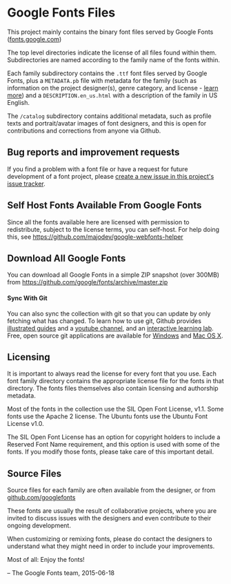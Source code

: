 # Google Fonts Files

This project mainly contains the binary font files served by Google Fonts ([fonts.google.com](https://fonts.google.com))

The top level directories indicate the license of all files found within them.
Subdirectories are named according to the family name of the fonts within. 

Each family subdirectory contains the  `.ttf` font files served by Google Fonts, plus a `METADATA.pb` file with metadata for the family (such as information on the project designer(s), genre category, and license - [learn more](https://github.com/googlefonts/gf-docs/tree/master/METADATA)) and a `DESCRIPTION.en_us.html` with a description of the family in US English.

The `/catalog` subdirectory contains additional metadata, such as profile texts and portrait/avatar images of font designers, and this is open for contributions and corrections from anyone via Github.

## Bug reports and improvement requests

If you find a problem with a font file or have a request for future development of a font project, please [create a new issue in this project's issue tracker](https://github.com/google/fonts/issues).

## Self Host Fonts Available From Google Fonts

Since all the fonts available here are licensed with permission to redistribute, subject to the license terms, you can self-host.
For help doing this, see <https://github.com/majodev/google-webfonts-helper>

## Download All Google Fonts

You can download all Google Fonts in a simple ZIP snapshot (over 300MB) from <https://github.com/google/fonts/archive/master.zip>

#### Sync With Git

You can also sync the collection with git so that you can update by only fetching what has changed. To learn how to use git, Github provides [illustrated guides](https://guides.github.com) and a [youtube channel](https://www.youtube.com/user/GitHubGuides), and an [interactive learning lab](https://lab.github.com). 
Free, open source git applications are available for [Windows](https://git-scm.com/download/gui/windows) and [Mac OS X](https://git-scm.com/download/gui/mac).


## Licensing

It is important to always read the license for every font that you use.
Each font family directory contains the appropriate license file for the fonts in that directory. 
The fonts files themselves also contain licensing and authorship metadata.

Most of the fonts in the collection use the SIL Open Font License, v1.1.
Some fonts use the Apache 2 license. 
The Ubuntu fonts use the Ubuntu Font License v1.0. 

The SIL Open Font License has an option for copyright holders to include a Reserved Font Name requirement, and this option is used with some of the fonts. 
If you modify those fonts, please take care of this important detail.

## Source Files

Source files for each family are often available from the designer, or from [github.com/googlefonts](https://github.com/googlefonts)

These fonts are usually the result of collaborative projects, where you are invited to discuss issues with the designers and even contribute to their ongoing development.

When customizing or remixing fonts, please do contact the designers to understand what they might need in order to include your improvements.

Most of all: Enjoy the fonts!

– The Google Fonts team, 2015-06-18
